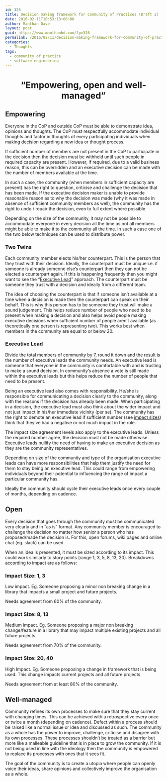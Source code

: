 ```yaml
---
id: 326
title: Decision making framework for Community of Practices (Draft 2)
date: 2016-02-11T10:53:13+00:00
author: Manthan Dave
layout: post
guid: https://www.manthanhd.com/?p=326
permalink: /2016/02/11/decision-making-framework-for-community-of-practices-draft-2/
categories:
  - Thoughts
tags:
  - community of practice
  - software engineering
---
```

<h1 style="text-align: center;">“Empowering, open and well-managed”</h1>
<h2><strong>Empowering</strong></h2>
Everyone in the CoP and outside CoP must be able to demonstrate idea, opinions and thoughts. The CoP must respectfully accommodate individual thoughts and factor in thoughts of every participating individuals when making decision regarding a new idea or thought process.

If sufficient number of members are not present in the CoP to participate in the decision then the decision must be withheld until such people in required capacity are present. However, if required, due to a valid business reason, this can be overridden and an executive decision can be made with the number of members available at the time.<!--more-->

In such a case, the community (when members in sufficient capacity are present) has the right to question, criticise and challenge the decision that has been made. If the executive decision maker is unable to provide reasonable reason as to why the decision was made (why it was made in absence of sufficient community members as well), the community has the right to undo / repair the decision, even to full extent where possible.

Depending on the size of the community, it may not be possible to accommodate everyone in every decision all the time as not all members might be able to make it to the community all the time. In such a case one of the two below techniques can be used to distribute power.
<h3><strong>Two Twins</strong></h3>
Each community member elects his/her counterpart. This is the person that they trust with their decision. Ideally, the counterpart must be unique i.e. if someone is already someone else’s counterpart then they can not be elected a counterpart again. If this is happening frequently then you might want to see the “<a href="https://docs.google.com/document/d/1247caF8ttr7N9yZLlNbFPTPkSyMDus4_itxt63IrOPQ/edit#heading=h.wptbowy78vtk">Executive Lead</a>” approach. The counterpart must be someone they trust with a decision and ideally from a different team.

The idea of choosing the counterpart is that if someone isn’t available at a time when a decision is made then the counterpart can speak on their behalf. This is why this person has to be someone they trust will make a sound judgement. This helps reduce number of people who need to be present when making a decision and also helps avoid people making executive decisions when sufficient number of people aren’t available (as theoretically one person is representing two). This works best when members in the community are equal to or below 20.
<h3><strong>Executive Lead</strong></h3>
Divide the total members of community by 7, round it down and the result is the number of executive leads the community needs. An executive lead is someone that everyone in the community is comfortable with and is trusting to make a sound decision. In community’s absence a vote is still made within the executive leads but this helps reduce the number of people that need to be present.

Being an executive lead also comes with responsibility. He/she is responsible for communicating a decision clearly to the community, along with the reasons if the decision has already been made. When participating in a decision, the executive lead must also think about the wider impact and not just impact in his/her immediate vicinity (per se). The community has the right to demote an executive lead if sufficient number (see <a href="https://docs.google.com/document/d/1247caF8ttr7N9yZLlNbFPTPkSyMDus4_itxt63IrOPQ/edit#heading=h.kp8sz1p9yooi">impact sizes</a>) think that they’ve had a negative or not much impact in the role.

The impact size agreement levels also apply to the executive leads. Unless the required number agree, the decision must not be made otherwise. Executive leads nullify the need of having to make an executive decision as they are the community representatives.

Depending on size of the community and type of the organisation executive leads can have more responsibilities that help them justify the need for them to stay being an executive lead. This could range from empowering individuals beyond their potential to influencing the range of impact a particular community has.

Ideally the community should cycle their executive leads once every couple of months, depending on cadence.
<h2><strong>Open</strong></h2>
Every decision that goes through the community must be communicated very clearly and in “as is” format. Any community member is encouraged to challenge the decision no matter how senior a person who has proposed/made the decision is. For this, open forums, wiki pages and online chat (eg. slack) can be used.

When an idea is presented, it must be sized according to its impact. This could work similarly to story points (range 1, 3, 5, 8, 13, 20). Breakdowns according to impact are as follows:
<h3><strong>Impact Size: 1, 3</strong></h3>
Low impact. Eg. Someone proposing a minor non breaking change in a library that impacts a small project and future projects.

Needs agreement from 60% of the community.
<h3><strong>Impact Size: 8, 13</strong></h3>
Medium impact. Eg. Someone proposing a major non breaking change/feature in a library that may impact multiple existing projects and all future projects.

Needs agreement from 70% of the community.
<h3><strong>Impact Size: 20, 40</strong></h3>
High Impact. Eg. Someone proposing a change in framework that is being used. This change impacts current projects and all future projects.

Needs agreement from at least 80% of the community.
<h2><strong>Well-managed</strong></h2>
Community refines its own processes to make sure that they stay current with changing times. This can be achieved with a retrospective every once or twice a month (depending on cadence). Defect within a process should be raised like a normal issue or idea and discussed as such. The community as a whole has the power to improve, challenge, criticise and disagree with its own processes. These processes shouldn’t be treated as a barrier but more like a malleable guideline that is in place to grow the community. If it is not being used in line with the ideology then the community is empowered to replace its processes with ones that it sees fit.

The goal of the community is to create a utopia where people can openly voice their ideas, share opinions and collectively improve the organisation as a whole.
